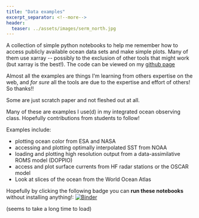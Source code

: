 ```yaml
---
title: "Data examples"
excerpt_separator: <!--more-->
header:
  teaser: ../assets/images/serm_north.jpg
---
```



A collection of simple python notebooks to help me remember how to access publicly available ocean data sets and make simple plots. Many of them use xarray -- possibly to the exclusion of other tools that might work (but xarray is the best!). The code can be viewed on my [github page ](https://github.com/nlbeaird/ocean_data_examples)

Almost all the examples are things I'm learning from others expertise on the web, and *for sure* all the tools are due to the expertise and effort of others! So thanks!!

Some are just scratch paper and not fleshed out at all.

Many of these are examples I use(d) in my integrated ocean observing class. Hopefully contributions from students to follow!

Examples include:

* plotting ocean color from ESA and NASA
* accessing and plotting optimally interpolated SST from NOAA
* loading and plotting high resolution output from a data-assimilative ROMS model (DOPPIO)
* access and plot surface currents from HF radar stations or the OSCAR model
* Look at slices of the ocean from the World Ocean Atlas


Hopefully by clicking the following badge you can **run these notebooks** without installing anything!: [![Binder](https://mybinder.org/badge_logo.svg)](https://mybinder.org/v2/gh/nlbeaird/ocean_data_examples.git/master)

(seems to take a long time to load)
